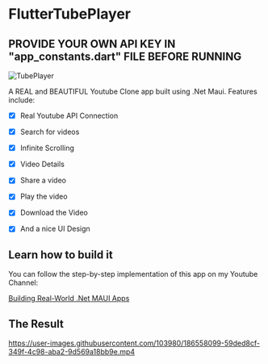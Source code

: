 # FlutterTubePlayer

## PROVIDE YOUR OWN API KEY IN "app_constants.dart" FILE BEFORE RUNNING

![TubePlayer](https://user-images.githubusercontent.com/103980/187330554-af91ea49-fd0f-423b-a283-ef5f4ba16e0a.png)

A REAL and BEAUTIFUL Youtube Clone app built using .Net Maui. Features include:
- [X]  Real Youtube API Connection
- [X]  Search for videos
- [X]  Infinite Scrolling
- [X]  Video Details
- [X]  Share a video
- [X]  Play the video
- [X]  Download the Video
- [X]  And a nice UI Design


## Learn how to build it

You can follow the step-by-step implementation of this app on my Youtube Channel:

[Building Real-World .Net MAUI Apps](https://www.youtube.com/playlist?list=PLPLcAzuCoR9-MtDrsgXfAoqICuTdA6JPa)


## The Result

https://user-images.githubusercontent.com/103980/186558099-59ded8cf-349f-4c98-aba2-9d569a18bb9e.mp4

